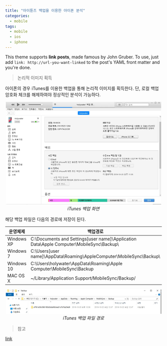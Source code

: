 ```yaml
---
title: "아이튠즈 백업을 이용한 아이폰 분석"
categories:
  - mobile
tags:
  - mobile
  - ios
  - iphone
---
```


This theme supports **link posts**, made famous by John Gruber. To use, just add `link: http://url-you-want-linked` to the post's YAML front matter and you're done.

> 논리적 이미지 획득

아이폰의 경우 iTunes를 이용한 백업을 통해 논리적 이미지를 획득한다. 단, 로컬 백업 암호화 체크를 해제하여야 정상적인 분석이 가능하다.

<center><p>
<img src="/assets/2019-10-22-post-mobile_iphone8/itunes-backup.jpg" width="500">
<em>iTunes 백업 화면</em>
</p></center>

해당 백업 파일은 다음의 경로에 저장이 된다.

|운영체제   |백업경로   |
|---|---|
|Windows XP   |C:\Documents and Settings\[user name]\Application Data\Apple Computer\MobileSync\Backup\   |
|Windows 7  |C:\Users\[user name]\AppData\Roaming\AppleComputer\MobileSync\Backup\   |
|Windows 10   |C:\Users\holywater\AppData\Roaming\Apple Computer\MobileSync\Backup   |
|MAC OS X   |~/Library/Application Support/MobileSync/Backup/   |

<center><p>
<img src="/assets/2019-10-22-post-mobile_iphone8/backup-directory.jpg" width="500">
<em>iTunes 백업 파일 경로</em>
</p></center>


> 참고

[link](#)
